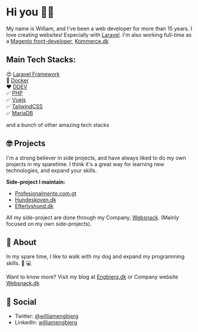 # Hi you 👋🏼

My name is William, and I've been a web developer for more than 15 years. I love creating websites! Especially with [Laravel](https://github.com/laravel). I'm also working full-time as a [Magento front-developer](https://github.com/magento), [Kommerce.dk](http://kommerce.dk/)


## Main Tech Stacks: 

😍 [Laravel Framework](https://github.com/laravel) <br>
🐳 [Docker](https://github.com/docker) <br>
❤️ [DDEV](https://www.ddev.com/) <br>
✅ [PHP](https://github.com/topics/php) <br>
✅ [Vuejs](https://github.com/vuejs) <br>
✅ [TailwindCSS](https://github.com/tailwindcss) <br>
✅ [MariaDB](https://github.com/mariadb) <br>

and a bunch of other amazing tech stacks


## 🤓 Projects 

I'm a strong believer in side projects, and have always liked to do my own projects in my sparetime. I think it's a great way for learning new technologies, and expand your skills.

**Side-project I maintain:**
- [Profesionalmente.com.gt](https://profesionalmente.com.gt)
- [Hundeskoven.dk](https://hundeskoven.dk) 
- [Efterlyshund.dk](https://efterlyshund.dk) 

All my side-project are done through my Company, [Websnack](https://github.com/websnack-dk). (Mainly focused on my own side-projects).


## 🥷 About

In my spare time, I like to walk with my dog and expand my programming skills. 🐶 💻

Want to know more? Visit my blog at [Engbjerg.dk](https://engbjerg.dk) or Company website [Websnack.dk](https://websnack.dk)


## 🍺 Social

- Twitter: [@williamengbjerg](https://twitter.com/williamengbjerg)
- LinkedIn: [williamengbjerg](https://www.linkedin.com/in/williamengbjerg/)
